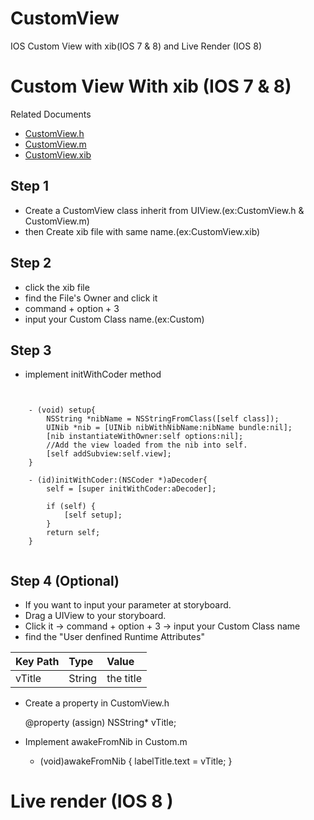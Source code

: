 CustomView
==========

IOS Custom View with xib(IOS 7 &amp; 8) and Live Render (IOS 8)

# Custom View With xib (IOS 7 &amp; 8)

Related Documents
 * [CustomView.h](CustomViewTest/TemplateView1.h)
 * [CustomView.m](CustomViewTest/TemplateView1.m)
 * [CustomView.xib](CustomViewTest/TemplateView1.xib)

## Step 1
 * Create a CustomView class inherit from UIView.(ex:CustomView.h & CustomView.m)
 * then Create xib file with same name.(ex:CustomView.xib)

## Step 2
 * click the xib file
 * find the File's Owner and click it
 * command + option + 3
 * input your Custom Class name.(ex:Custom)

## Step 3
 * implement initWithCoder method
<pre><code>

    - (void) setup{
        NSString *nibName = NSStringFromClass([self class]);
        UINib *nib = [UINib nibWithNibName:nibName bundle:nil];
        [nib instantiateWithOwner:self options:nil];
        //Add the view loaded from the nib into self.
        [self addSubview:self.view];
    }

    - (id)initWithCoder:(NSCoder *)aDecoder{
        self = [super initWithCoder:aDecoder];

        if (self) {
            [self setup];
        }
        return self;
    }
    
</code></pre>

## Step 4 (Optional)
 * If you want to input your parameter at storyboard.
 * Drag a UIView to your storyboard.
 * Click it -> command + option + 3 -> input your Custom Class name
 * find the "User denfined Runtime Attributes"

| Key Path     | Type         | Value  |
| :------------ |:--------------|:-------|
|vTitle|String|the title|
 * Create a property in CustomView.h


    @property (assign) NSString* vTitle;
 * Implement awakeFromNib in Custom.m


    - (void)awakeFromNib {
        labelTitle.text = vTitle;
    }


# Live render (IOS 8 )
